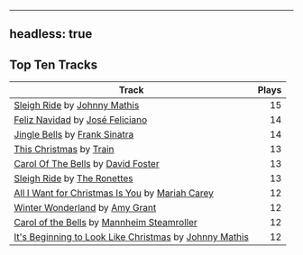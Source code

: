 
---
headless: true
---

## Top Ten Tracks

| Track | Plays |
| --- |  ---: |
|[Sleigh Ride](/songs/sleigh-ride) by [Johnny Mathis](/artists/johnny-mathis-14581)| 15|
|[Feliz Navidad](/songs/feliz-navidad) by [José Feliciano](/artists/jose-feliciano-30507)| 14|
|[Jingle Bells](/songs/jingle-bells) by [Frank Sinatra](/artists/frank-sinatra-739)| 14|
|[This Christmas](/songs/this-christmas) by [Train](/artists/train-90187)| 13|
|[Carol Of The Bells](/songs/carol-of-the-bells) by [David Foster](/artists/david-foster-58573)| 13|
|[Sleigh Ride](/songs/sleigh-ride) by [The Ronettes](/artists/the-ronettes-89545)| 13|
|[All I Want for Christmas Is You](/songs/all-i-want-for-christmas-is-you) by [Mariah Carey](/artists/mariah-carey-31885)| 12|
|[Winter Wonderland](/songs/winter-wonderland) by [Amy Grant](/artists/amy-grant-3053)| 12|
|[Carol of the Bells](/songs/carol-of-the-bells) by [Mannheim Steamroller](/artists/mannheim-steamroller-39605)| 12|
|[It's Beginning to Look Like Christmas](/songs/its-beginning-to-look-like-christmas) by [Johnny Mathis](/artists/johnny-mathis-14581)| 12|
